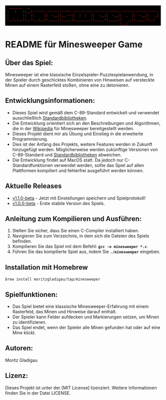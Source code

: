 ![Bildbeschreibung](Minsweeper.png)
# README für Minesweeper Game
## Über das Spiel:
Minesweeper ist eine klassische Einzelspieler-Puzzlespielanwendung, in der Spieler durch geschicktes Kombinieren von Hinweisen auf versteckte Minen auf einem Rasterfeld stoßen, ohne eine zu detonieren.
## Entwicklungsinformationen:
* Dieses Spiel wird gemäß dem C-89-Standard entwickelt und verwendet ausschließlich [Standardbibliotheken](https://www2.hs-fulda.de/~klingebiel/c-stdlib/index.htm).
* Die Entwicklung orientiert sich an den Beschreibungen und Algorithmen, die in der [Wikipedia](https://de.wikipedia.org/wiki/Minesweeper) für Minesweeper bereitgestellt werden.
* Dieses Projekt dient mir als Übung und Einstieg in die erweiterte Programmierung.
* Dies ist der Anfang des Projekts, weitere Features werden in Zukunft hinzugefügt werden. Möglicherweise werden zukünftige Versionen von C-89-Standard und [Standardbibliotheken](https://www2.hs-fulda.de/~klingebiel/c-stdlib/index.htm) abweichen.
* Die Entwicklung findet auf MacOS statt. Da jedoch nur C-Standardfunktionen verwendet werden, sollte das Spiel auf allen Plattformen kompiliert und fehlerfrei ausgeführt werden können.
## Aktuelle Releases
- [v1.1.0-beta](https://github.com/moritzgladigau/Minesweeper/releases/tag/v1.1-beta) - Jetzt mit Einstellungen speichern und Spielprotokoll!
- [v1.0.0-beta](https://github.com/moritzgladigau/Minesweeper/releases/tag/beta) - Erste stabile Version des Spiels.

## Anleitung zum Kompilieren und Ausführen:
1. Stellen Sie sicher, dass Sie einen C-Compiler installiert haben.
2. Navigieren Sie zum Verzeichnis, in dem sich die Dateien des Spiels befinden.
3. Kompilieren Sie das Spiel mit dem Befehl: **`gcc -o minesweeper *.c`**.
4. Führen Sie das kompilierte Spiel aus, indem Sie **`./minesweeper`** eingeben.

## Installation mit Homebrew
```
brew install moritzgladigau/tap/minesweeper
```
## Spielfunktionen:
* Das Spiel bietet eine klassische Minesweeper-Erfahrung mit einem Rasterfeld, das Minen und Hinweise darauf enthält.
* Der Spieler kann Felder aufdecken und Markierungen setzen, um Minen zu identifizieren.
* Das Spiel endet, wenn der Spieler alle Minen gefunden hat oder auf eine Mine klickt.
## Autoren:
Moritz Gladigau
## Lizenz:
Dieses Projekt ist unter der [MIT License] lizenziert. Weitere Informationen finden Sie in der Datei LICENSE.
